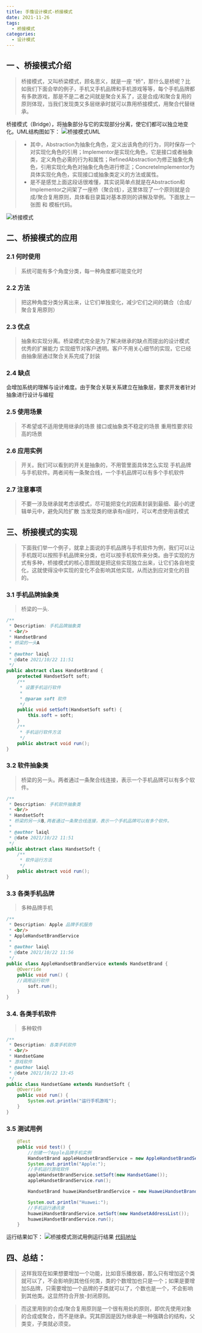 ```yaml
---
title: 手撸设计模式-桥接模式
date: 2021-11-26
tags:
  - 桥接模式
categories:
  - 设计模式
---
```


## 一 、桥接模式介绍
> 桥接模式，又叫桥梁模式，顾名思义，就是一座 “桥”，那什么是桥呢？比如我们下面会举的例子，手机又手机品牌和手机游戏等等，每个手机品牌都有多款游戏，那是不是二者之间就是聚合关系了，这是合成/和聚合复用的原则体现，当我们发现类又多层继承时就可以靠用桥接模式，用聚合代替继承。
>
桥接模式（Bridge），将抽象部分与它的实现部分分离，使它们都可以独立地变化。UML结构图如下：
![桥接模式UML](https://img-blog.csdnimg.cn/bd23141a355147c0961223170a6ffd99.png?x-oss-process=image/watermark,type_ZHJvaWRzYW5zZmFsbGJhY2s,shadow_50,text_Q1NETiBA5oqA5pyv5o-P6L-w5Lq655Sf,size_13,color_FFFFFF,t_70,g_se,x_16)
>+ 其中，Abstraction为抽象化角色，定义出该角色的行为，同时保存一个对实现化角色的引用；Implementor是实现化角色，它是接口或者抽象类，定义角色必需的行为和属性；RefinedAbstraction为修正抽象化角色，引用实现化角色对抽象化角色进行修正；ConcreteImplementor为具体实现化角色，实现接口或抽象类定义的方法或属性。
> + 是不是感觉上面这段话很难懂，其实说简单点就是在Abstraction和Implementor之间架了一座桥（聚合线），这里体现了一个原则就是合成/聚合复用原则，具体看目录篇对基本原则的讲解及举例。下面放上一张图 和 模板代码。

![桥接模式](https://img-blog.csdnimg.cn/9b27523997af4930bf0c773dad26483c.png?x-oss-process=image/watermark,type_ZHJvaWRzYW5zZmFsbGJhY2s,shadow_50,text_Q1NETiBA5oqA5pyv5o-P6L-w5Lq655Sf,size_17,color_FFFFFF,t_70,g_se,x_16)
## 二、桥接模式的应用

### 2.1 何时使用
>系统可能有多个角度分类，每一种角度都可能变化时
### 2.2 方法
>把这种角度分类分离出来，让它们单独变化，减少它们之间的耦合（合成/聚合复用原则）
### 2.3 优点
>抽象和实现分离。桥梁模式完全是为了解决继承的缺点而提出的设计模式
优秀的扩展能力
实现细节对客户透明。客户不用关心细节的实现，它已经由抽象层通过聚合关系完成了封装
### 2.4 缺点
会增加系统的理解与设计难度。由于聚合关联关系建立在抽象层，要求开发者针对抽象进行设计与编程
### 2.5 使用场景
>不希望或不适用使用继承的场景
接口或抽象类不稳定的场景
重用性要求较高的场景
### 2.6 应用实例
>开关。我们可以看到的开关是抽象的，不用管里面具体怎么实现
手机品牌与手机软件。两者间有一条聚合线，一个手机品牌可以有多个手机软件
### 2.7 注意事项
>不要一涉及继承就考虑该模式，尽可能把变化的因素封装到最细、最小的逻辑单元中，避免风险扩散
当发现类的继承有n层时，可以考虑使用该模式
## 三、桥接模式的实现
>下面我们举一个例子，就拿上面说的手机品牌与手机软件为例，我们可以让手机既可以按照手机品牌来分类，也可以按手机软件来分类。由于实现的方式有多种，桥接模式的核心意图就是把这些实现独立出来，让它们各自地变化，这就使得没中实现的变化不会影响其他实现，从而达到应对变化的目的。

### 3.1 手机品牌抽象类
> 桥梁的一头.
```java
/**
 * Description: 手机品牌抽象类
 * <br/>
 * HandsetBrand
 * 桥梁的一头A
 *
 * @author laiql
 * @date 2021/10/22 11:51
 */
public abstract class HandsetBrand {
    protected HandsetSoft soft;
    /**
     * 设置手机运行软件
     *
     * @param soft 软件
     */
    public void setSoft(HandsetSoft soft) {
        this.soft = soft;
    }
    /**
     * 手机运行软件方法
     */
    public abstract void run();
}
```
### 3.2 软件抽象类
>桥梁的另一头。两者通过一条聚合线连接，表示一个手机品牌可以有多个软件。
```java
/**
 * Description: 手机软件抽象类
 * <br/>
 * HandsetSoft
 * 桥梁的另一头B,两者通过一条聚合线连接，表示一个手机品牌可以有多个软件。
 *
 * @author laiql
 * @date 2021/10/22 11:51
 */
public abstract class HandsetSoft {
    /**
     * 软件运行方法
     */
    public abstract void run();
}
```
### 3.3 各类手机品牌
> 多种品牌手机
```java
/**
 * Description: Apple 品牌手机服务
 * <br/>
 * AppleHandsetBrandService
 *
 * @author laiql
 * @date 2021/10/22 11:56
 */
public class AppleHandsetBrandService extends HandsetBrand {
    @Override
    public void run() {
    //调用运行软件
        soft.run();
    }
}
```
### 3.4. 各类手机软件
> 多种软件
```java
/**
 * Description: 各类手机软件
 * <br/>
 * HandsetGame
 * 游戏软件
 * @author laiql
 * @date 2021/10/22 13:45
 */
public class HandsetGame extends HandsetSoft {
    @Override
    public void run() {
        System.out.println("运行手机游戏");
    }
}
```

### 3.5 测试用例
```java
    @Test
    public void test() {
        //创建一个Apple品牌手机实例
        HandsetBrand appleHandsetBrandService = new AppleHandsetBrandService();
        System.out.println("Apple:");
        //手机运行游戏软件
        appleHandsetBrandService.setSoft(new HandsetGame());
        appleHandsetBrandService.run();

        HandsetBrand huaweiHandsetBrandService = new HuaweiHandsetBrandService();

        System.out.println("Huawei:");
        //手机运行通讯录
        huaweiHandsetBrandService.setSoft(new HandsetAddressList());
        huaweiHandsetBrandService.run();
    }
```
运行结果如下：
![桥接模式测试用例运行结果](https://img-blog.csdnimg.cn/0c3d55dc45b746859bb2c7767802301a.png?x-oss-process=image/watermark,type_ZHJvaWRzYW5zZmFsbGJhY2s,shadow_50,text_Q1NETiBA5oqA5pyv5o-P6L-w5Lq655Sf,size_20,color_FFFFFF,t_70,g_se,x_16)
[代码地址](https://gitee.com/unicornlai/smart-design-pattern/tree/master/smart-dp-bridging)
## 四、总结：
> 这样我现在如果想要增加一个功能，比如音乐播放器，那么只有增加这个类就可以了，不会影响到其他任何类，类的个数增加也只是一个；如果是要增加S品牌，只需要增加一个品牌的子类就可以了，个数也是一个，不会影响到其他类。这显然符合开放-封闭原则。

> 而这里用到的合成/聚合复用原则是一个很有用处的原则，即优先使用对象的合成或聚合，而不是继承。究其原因是因为继承是一种强耦合的结构，父类变，子类就必须变。
<HideArticle/>